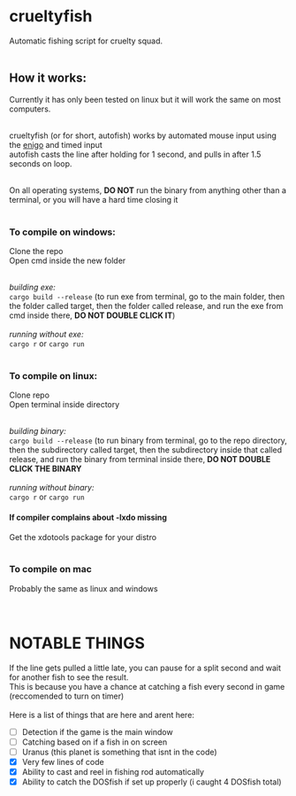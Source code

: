 # crueltyfish
Automatic fishing script for cruelty squad.
<br><br>

## How it works:
Currently it has only been tested on linux but it will work the same on most computers.
<br><br>

crueltyfish (or for short, autofish) works by automated mouse input using the [enigo](https://crates.io/crates/enigo) and timed input <br>
autofish casts the line after holding for 1 second, and pulls in after 1.5 seconds on loop.
<br><br>

On all operating systems, **DO NOT** run the binary from anything other than a terminal, or you will have a hard time closing it
<br><br>

### To compile on windows:
Clone the repo <br>
Open cmd inside the new folder
<br><br>

*building exe:*
<br>
`cargo build --release` (to run exe from terminal, go to the main folder, then the folder called target, then the folder called release, and run the exe from cmd inside there, **DO NOT DOUBLE CLICK IT**)
<br>
<br>
*running without exe:*
<br>
`cargo r` or `cargo run`
<br><br>

### To compile on linux:
Clone repo <br>
Open terminal inside directory
<br><br>

*building binary:*
<br>
`cargo build --release` (to run binary from terminal, go to the repo directory, then the subdirectory called target, then the subdirectory inside that called release, and run the binary from terminal inside there, **DO NOT DOUBLE CLICK THE BINARY**
<br>
<br>
*running without binary:*
<br>
`cargo r` or `cargo run` <br>
#### If compiler complains about -lxdo missing
Get the xdotools package for your distro
<br><br>

### To compile on mac
Probably the same as linux and windows
<br><br><br>
# NOTABLE THINGS
If the line gets pulled a little late, you can pause for a split second and wait for another fish to see the result.
<br>
This is because you have a chance at catching a fish every second in game (reccomended to turn on timer)
<br>
<br>
Here is a list of things that are here and arent here:
<br>
- [ ] Detection if the game is the main window
- [ ] Catching based on if a fish in on screen
- [ ] Uranus (this planet is something that isnt in the code)
- [x] Very few lines of code
- [x] Ability to cast and reel in fishing rod automatically
- [x] Ability to catch the DOSfish if set up properly (i caught 4 DOSfish total)
